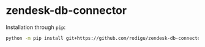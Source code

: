 # zendesk-db-connector

Installation through `pip`:

```bash
python -m pip install git+https://github.com/rodigu/zendesk-db-connector -U
```
